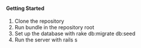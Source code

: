 #### Getting Started

1. Clone the repository
2. Run bundle in the repository root
3. Set up the database with rake db:migrate db:seed
4. Run the server with rails s

